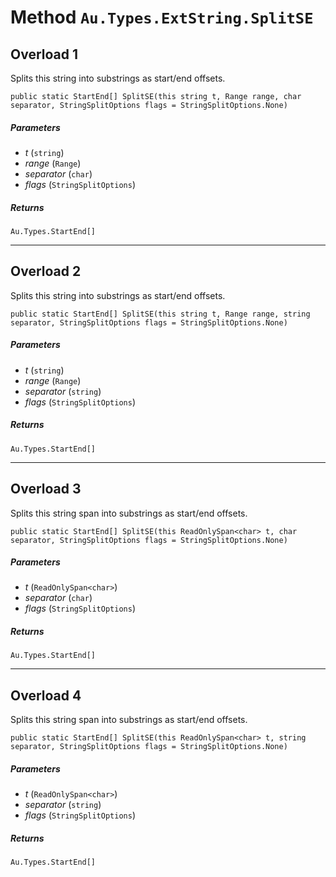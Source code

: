 # Method `Au.Types.ExtString.SplitSE`

## Overload 1

Splits this string into substrings as start/end offsets.

```
public static StartEnd[] SplitSE(this string t, Range range, char separator, StringSplitOptions flags = StringSplitOptions.None)
```

##### Parameters

- *t*  (`string`)
- *range*  (`Range`)
- *separator*  (`char`)
- *flags*  (`StringSplitOptions`)

##### Returns

`Au.Types.StartEnd[]`

* * *

## Overload 2

Splits this string into substrings as start/end offsets.

```
public static StartEnd[] SplitSE(this string t, Range range, string separator, StringSplitOptions flags = StringSplitOptions.None)
```

##### Parameters

- *t*  (`string`)
- *range*  (`Range`)
- *separator*  (`string`)
- *flags*  (`StringSplitOptions`)

##### Returns

`Au.Types.StartEnd[]`

* * *

## Overload 3

Splits this string span into substrings as start/end offsets.

```
public static StartEnd[] SplitSE(this ReadOnlySpan<char> t, char separator, StringSplitOptions flags = StringSplitOptions.None)
```

##### Parameters

- *t*  (`ReadOnlySpan<char>`)
- *separator*  (`char`)
- *flags*  (`StringSplitOptions`)

##### Returns

`Au.Types.StartEnd[]`

* * *

## Overload 4

Splits this string span into substrings as start/end offsets.

```
public static StartEnd[] SplitSE(this ReadOnlySpan<char> t, string separator, StringSplitOptions flags = StringSplitOptions.None)
```

##### Parameters

- *t*  (`ReadOnlySpan<char>`)
- *separator*  (`string`)
- *flags*  (`StringSplitOptions`)

##### Returns

`Au.Types.StartEnd[]`
